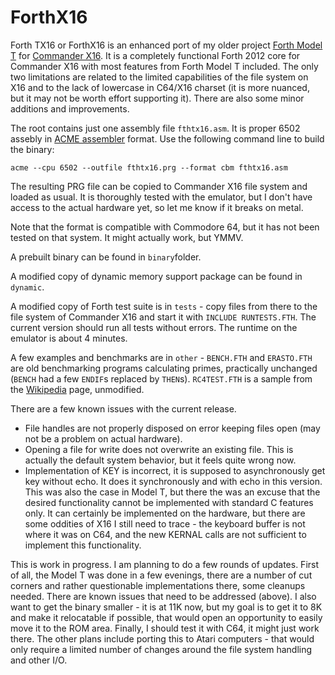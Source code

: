 # ForthX16
Forth TX16 or ForthX16 is an enhanced port of my older project [Forth Model T](https://github.com/VasylTsv/ForthModelT) for [Commander X16](https://www.commanderx16.com/). It is a completely functional Forth 2012 core for Commander X16 with most features from Forth Model T included. The only two limitations are related to the limited capabilities of the file system on X16 and to the lack of lowercase in C64/X16 charset (it is more nuanced, but it may not be worth effort supporting it). There are also some minor additions and improvements.

The root contains just one assembly file `fthtx16.asm`. It is proper 6502 assebly in [ACME assembler](https://sourceforge.net/projects/acme-crossass/files/win32/) format. Use the following command line to build the binary:
```
acme --cpu 6502 --outfile fthtx16.prg --format cbm fthtx16.asm
```
The resulting PRG file can be copied to Commander X16 file system and loaded as usual. It is thoroughly tested with the emulator, but I don't have access to the actual hardware yet, so let me know if it breaks on metal.

Note that the format is compatible with Commodore 64, but it has not been tested on that system. It might actually work, but YMMV.

A prebuilt binary can be found in `binary`folder.

A modified copy of dynamic memory support package can be found in `dynamic`.

A modified copy of Forth test suite is in `tests` - copy files from there to the file system of Commander X16 and start it with `INCLUDE RUNTESTS.FTH`. The current version should run all tests without errors. The runtime on the emulator is about 4 minutes.

A few examples and benchmarks are in `other` - `BENCH.FTH` and `ERASTO.FTH` are old benchmarking programs calculating primes, practically unchanged (`BENCH` had a few `ENDIF`s replaced by `THEN`s). `RC4TEST.FTH` is a sample from the [Wikipedia](https://en.wikipedia.org/wiki/Forth_(programming_language)) page, unmodified.

There are a few known issues with the current release.
* File handles are not properly disposed on error keeping files open (may not be a problem on actual hardware).
* Opening a file for write does not overwrite an existing file. This is actually the default system behavior, but it feels quite wrong now.
* Implementation of KEY is incorrect, it is supposed to asynchronously get key without echo. It does it synchronously and with echo in this version. This was also the case in Model T, but there the was an excuse that the desired functionality cannot be implemented with standard C features only. It can certainly be implemented on the hardware, but there are some oddities of X16 I still need to trace - the keyboard buffer is not where it was on C64, and the new KERNAL calls are not sufficient to implement this functionality.

This is work in progress. I am planning to do a few rounds of updates. First of all, the Model T was done in a few evenings, there are a number of cut corners and rather questionable implementations there, some cleanups needed. There are known issues that need to be addressed (above). I also want to get the binary smaller - it is at 11K now, but my goal is to get it to 8K and make it relocatable if possible, that would open an opportunity to easily move it to the ROM area. Finally, I should test it with C64, it might just work there.
The other plans include porting this to Atari computers - that would only require a limited number of changes around the file system handling and other I/O.
